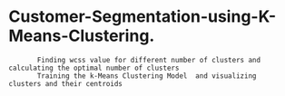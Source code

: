# Customer-Segmentation-using-K-Means-Clustering.
           Finding wcss value for different number of clusters and calculating the optimal number of clusters 
           Training the k-Means Clustering Model  and visualizing  clusters and their centroids
